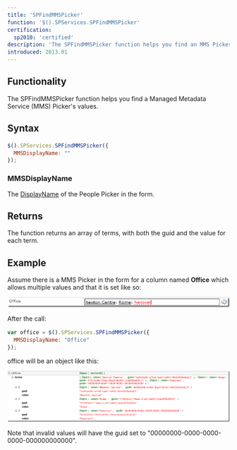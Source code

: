 ```yaml
---
title: 'SPFindMMSPicker'
function: '$().SPServices.SPFindMMSPicker'
certification:
  sp2010: 'certified'
description: 'The SPFindMMSPicker function helps you find an MMS Picker’s values.'
introduced: 2013.01
---
```


## Functionality

The SPFindMMSPicker function helps you find a Managed Metadata Service (MMS) Picker's values.

## Syntax

``` javascript
$().SPServices.SPFindMMSPicker({  
  MMSDisplayName: ""  
});
```

### MMSDisplayName
The [DisplayName](../glossary.md#displayname) of the People Picker in the form.

## Returns

The function returns an array of terms, with both the guid and the value for each term.

## Example

Assume there is a MMS Picker in the form for a column named **Office** which allows multiple values and that it is set like so:

![](img/SPFindMMSPicker1.png)

After the call:

``` javascript
var office = $().SPServices.SPFindMMSPicker({
  MMSDisplayName: "Office"
});
```

office will be an object like this:

![](img/SPFindMMSPicker2.png)

Note that invalid values will have the guid set to "00000000-0000-0000-0000-000000000000".
